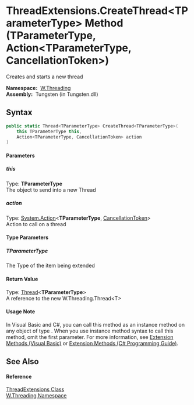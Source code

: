 ThreadExtensions.CreateThread&lt;TParameterType> Method (TParameterType, Action&lt;TParameterType, CancellationToken>)
======================================================================================================================
   Creates and starts a new thread

  **Namespace:**  [W.Threading][1]  
  **Assembly:**  Tungsten (in Tungsten.dll)

Syntax
------

```csharp
public static Thread<TParameterType> CreateThread<TParameterType>(
	this TParameterType this,
	Action<TParameterType, CancellationToken> action
)

```

#### Parameters

##### *this*
Type: **TParameterType**  
The object to send into a new Thread

##### *action*
Type: [System.Action][2]&lt;**TParameterType**, [CancellationToken][3]>  
Action to call on a thread

#### Type Parameters

##### *TParameterType*
The Type of the item being extended

#### Return Value
Type: [Thread][4]&lt;**TParameterType**>  
A reference to the new W.Threading.Thread&lt;T>
#### Usage Note
In Visual Basic and C#, you can call this method as an instance method on any object of type . When you use instance method syntax to call this method, omit the first parameter. For more information, see [Extension Methods (Visual Basic)][5] or [Extension Methods (C# Programming Guide)][6].

See Also
--------

#### Reference
[ThreadExtensions Class][7]  
[W.Threading Namespace][1]  

[1]: ../README.md
[2]: http://msdn.microsoft.com/en-us/library/bb549311
[3]: http://msdn.microsoft.com/en-us/library/dd384802
[4]: ../Thread_1/README.md
[5]: http://msdn.microsoft.com/en-us/library/bb384936.aspx
[6]: http://msdn.microsoft.com/en-us/library/bb383977.aspx
[7]: README.md